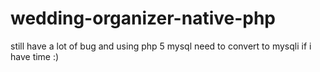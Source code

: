 # wedding-organizer-native-php
still have a lot of bug and using php 5 mysql need to convert to mysqli if i have time :)
